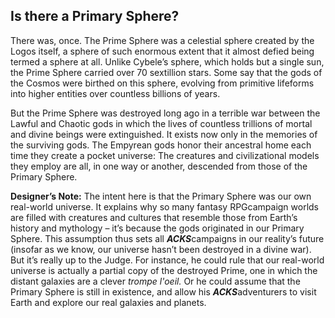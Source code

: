 ## Is there a Primary Sphere?

There was, once. The Prime Sphere was a celestial sphere created by the Logos itself, a sphere of such enormous extent that it almost defied being termed a sphere at all. Unlike Cybele’s sphere, which holds but a single sun, the Prime Sphere carried over 70 sextillion stars. Some say that the gods of the Cosmos were birthed on this sphere, evolving from primitive lifeforms into higher entities over countless billions of years.

But the Prime Sphere was destroyed long ago in a terrible war between the Lawful and Chaotic gods in which the lives of countless trillions of mortal and divine beings were extinguished. It exists now only in the memories of the surviving gods. The Empyrean gods honor their ancestral home each time they create a pocket universe: The creatures and civilizational models they employ are all, in one way or another, descended from those of the Primary Sphere.

**Designer’s Note:** The intent here is that the Primary Sphere was our own real-world universe. It explains why so many fantasy RPGcampaign worlds are filled with creatures and cultures that resemble those from Earth’s history and mythology – it’s because the gods originated in our Primary Sphere. This assumption thus sets all ***ACKS***campaigns in our reality’s future (insofar as we know, our universe hasn’t been destroyed in a divine war). But it’s really up to the Judge. For instance, he could rule that our real-world universe is actually a partial copy of the destroyed Prime, one in which the distant galaxies are a clever *trompe l'oeil.* Or he could assume that the Primary Sphere is still in existence, and allow his ***ACKS***adventurers to visit Earth and explore our real galaxies and planets.
